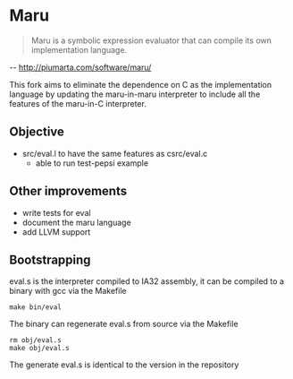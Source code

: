 # Maru

> Maru is a symbolic expression evaluator that can compile its own implementation language.

-- http://piumarta.com/software/maru/

This fork aims to eliminate the dependence on C as the implementation language
by updating the maru-in-maru interpreter to include all the features of the
maru-in-C interpreter.

## Objective
* src/eval.l to have the same features as csrc/eval.c
  * able to run test-pepsi example

## Other improvements
* write tests for eval
* document the maru language
* add LLVM support

## Bootstrapping
eval.s is the interpreter compiled to IA32 assembly, it can be compiled to a binary with gcc via the Makefile

`make bin/eval`

The binary can regenerate eval.s from source via the Makefile

```
rm obj/eval.s
make obj/eval.s
```

The generate eval.s is identical to the version in the repository


